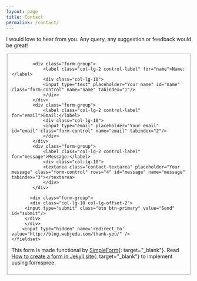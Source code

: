 ```yaml
---
layout: page
title: Contact
permalink: /contact/
---
```



I would love to hear from you. Any query, any suggestion or feedback would be great!


<form id="contact-form" class="form-horizontal" action="https://getsimpleform.com/messages?form_api_token=b6d4be9b039b666b3311e1ddcbfb577c" method="POST" enctype="multipart/form-data">
       <fieldset>
       
            <div class="form-group">
                <label class="col-lg-2 control-label" for="name">Name:</label>
                <div class="col-lg-10">
                <input type="text" placeholder="Your name" id="name" class="form-control" name="name" tabindex="1"/>
                </div>
            </div>
            <div class="form-group">
                <label class="col-lg-2 control-label" for="email">Email:</label>
                <div class="col-lg-10">
                <input type="email" placeholder="Your email" id="email" class="form-control" name="email" tabindex="2"/>
                </div>
            </div>
            <div class="form-group">
                <label class="col-lg-2 control-label" for="message">Message:</label>
                <div class="col-lg-10">
                <textarea class="contact-textarea" placeholder="Your message" class="form-control" rows="4" id="message" name="message" tabindex="3"></textarea>
                </div>
            </div>
            
           <div class="form-group"> 
           <div class="col-lg-10 col-lg-offset-2">  
         <input type="submit" class="btn btn-primary" value="Send" id="submit"/>
         </div>
         </div>
        <input type="hidden" name='redirect_to' value="http://blog.webjeda.com/thank-you/" />
    </fieldset>  
</form>


This form is made functional by [SimpleForm](https://getsimpleform.com){: target="_blank"}. Read [How to create a form in Jekyll site](http://blog.webjeda.com/jekyll-contact-form/){: target="_blank"} to implement uusing formspree.